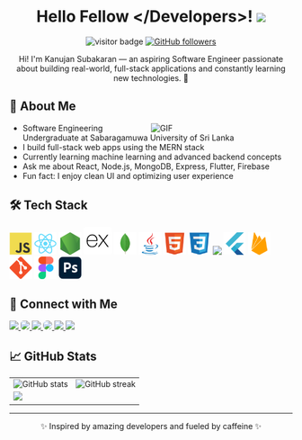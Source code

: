 <h1 align="center"> Hello Fellow &lt;/Developers&gt;! <img src="https://raw.githubusercontent.com/MartinHeinz/MartinHeinz/master/wave.gif" width="30px"> </h1>

<p align="center">
  <img src="https://visitor-badge.glitch.me/badge?page_id=KanujanS.KanujanS" alt="visitor badge">
  <a href="https://github.com/KanujanS"><img src="https://img.shields.io/github/followers/KanujanS?label=Follow&style=social" alt="GitHub followers"></a>
</p>

<div align="center">Hi! I'm Kanujan Subakaran — an aspiring Software Engineer passionate about building real-world, full-stack applications and constantly learning new technologies. 🚀</div>

<h2> 🚀 About Me </h2>

<img align="right" width="50%" alt="GIF" src="https://raw.githubusercontent.com/onimur/.github/master/.resources/git-header.svg">

<ul>
  <li>Software Engineering Undergraduate at Sabaragamuwa University of Sri Lanka</li>
  <li>I build full-stack web apps using the MERN stack</li>
  <li>Currently learning machine learning and advanced backend concepts</li>
  <li>Ask me about React, Node.js, MongoDB, Express, Flutter, Firebase</li>
  <li>Fun fact: I enjoy clean UI and optimizing user experience</li>
</ul>

<h2> 🛠️ Tech Stack </h2>

<p>
  <img src="https://raw.githubusercontent.com/devicons/devicon/master/icons/javascript/javascript-original.svg" width="40"/> 
  <img src="https://raw.githubusercontent.com/devicons/devicon/master/icons/react/react-original.svg" width="40"/> 
  <img src="https://raw.githubusercontent.com/devicons/devicon/master/icons/nodejs/nodejs-original.svg" width="40"/> 
  <img src="https://raw.githubusercontent.com/devicons/devicon/master/icons/express/express-original.svg" width="40" style="background-color: white; padding: 5px; border-radius: 5px;"/> 
  <img src="https://raw.githubusercontent.com/devicons/devicon/master/icons/mongodb/mongodb-original.svg" width="40"/> 
  <img src="https://raw.githubusercontent.com/devicons/devicon/master/icons/java/java-original.svg" width="40"/>
  <img src="https://raw.githubusercontent.com/devicons/devicon/master/icons/html5/html5-original.svg" width="40"/>
  <img src="https://raw.githubusercontent.com/devicons/devicon/master/icons/css3/css3-original.svg" width="40"/>
  <img src="https://upload.wikimedia.org/wikipedia/commons/d/d5/Tailwind_CSS_Logo.svg" width="40"/> 
  <img src="https://raw.githubusercontent.com/devicons/devicon/master/icons/flutter/flutter-original.svg" width="40"/>
  <img src="https://raw.githubusercontent.com/devicons/devicon/master/icons/firebase/firebase-plain.svg" width="40"/>
  <img src="https://raw.githubusercontent.com/devicons/devicon/master/icons/git/git-original.svg" width="40"/>
  <img src="https://raw.githubusercontent.com/devicons/devicon/master/icons/figma/figma-original.svg" width="40"/>
  <img src="https://raw.githubusercontent.com/devicons/devicon/master/icons/photoshop/photoshop-plain.svg" width="40"/>
</p>

<h2> 🔗 Connect with Me </h2>

<p>
  <a href="https://www.linkedin.com/in/kanujan-subakaran-156339292" target="_blank">
    <img src="https://cdn.jsdelivr.net/gh/devicons/devicon/icons/linkedin/linkedin-original.svg" width="30px" />
  </a>
  <a href="mailto:kanujansk@gmail.com" target="_blank">
    <img src="https://upload.wikimedia.org/wikipedia/commons/4/4e/Gmail_Icon.png" width="30px" style="border-radius: 5px;" />
  </a>
  <a href="https://github.com/KanujanS" target="_blank">
    <img src="https://cdn.jsdelivr.net/gh/devicons/devicon/icons/github/github-original.svg" width="30px" />
  </a>
  <a href="https://www.instagram.com/kanujan_sk?igsh=a2xoMWhjMHJrbm5v&utm_source=qr" target="_blank">
    <img src="https://upload.wikimedia.org/wikipedia/commons/a/a5/Instagram_icon.png" width="30px" style="border-radius: 7px;" />
  </a>
  <a href="https://www.tiktok.com/@kanujan_sk?_t=ZS-8wkgLdGyM57&_r=1" target="_blank">
    <img src="https://upload.wikimedia.org/wikipedia/commons/0/08/TikTok_logo.svg" width="30px" />
  </a>
  <a href="https://www.facebook.com/share/1AyAERov9f/?mibextid=wwXIfr" target="_blank">
    <img src="https://upload.wikimedia.org/wikipedia/commons/1/16/Facebook-icon-1.png" width="30px" />
  </a>
</p>

<h2> 📈 GitHub Stats </h2>

<table>
  <tr>
    <td><img src="https://github-readme-stats.vercel.app/api?username=KanujanS&show_icons=true&theme=tokyonight" alt="GitHub stats"></td>
    <td><img src="https://github-readme-streak-stats.herokuapp.com/?user=KanujanS&theme=tokyonight" alt="GitHub streak"></td>
  </tr>
  <tr>
    <td colspan="2"><img src="https://github-readme-stats.vercel.app/api/top-langs/?username=KanujanS&layout=compact&theme=tokyonight"></td>
  </tr>
</table>

<hr>

<p align="center">✨ Inspired by amazing developers and fueled by caffeine ✨</p>
